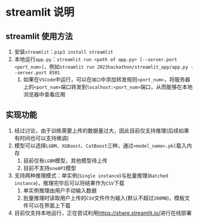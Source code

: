 # streamlit 说明

## streamlit 使用方法

1. 安装`streamlit`：`pip3 install streamlit`
2. 本地运行`app.py`：`streamlit run <path of app.py> [--server.port <port_num>]`，例如`streamlit run 2023hackathon/streamlit_app/app.py --server.port 8501`
    1. 如果在`VSCode`中运行，可以在`端口`中添加转发规则`<port_num>`，将服务器上的`<port_num>`端口转发到`localhost:<port_num>`端口，从而能够在本地浏览器中查看应用

## 实现功能

1. 经过讨论，由于训练需要上传的数据量过大，因此目前仅支持推理(后续如果有时间也可以支持微调)
2. 模型可以选择`LGBM`、`XGBoost`、`CatBoost`三种，通过`<model_name>.pkl`载入内存
    1. 目前仅有`LGBM`模型，其他模型待上传
    2. 目前不支持`oneAPI`模型
3. 支持两种推理模式：单实例(`Single instance`)与批量推理(`Batched instance`)，推理完毕后可以将结果作为`CSV`下载
    1. 单实例推理由用户手动输入数据
    2. 批量推理时读取用户上传的`CSV`文件作为输入(默认不超过`200MB`)，模板文件可以在界面上下载
4. 目前仅支持本地运行，正在尝试利用<https://share.streamlit.io/>进行在线部署
